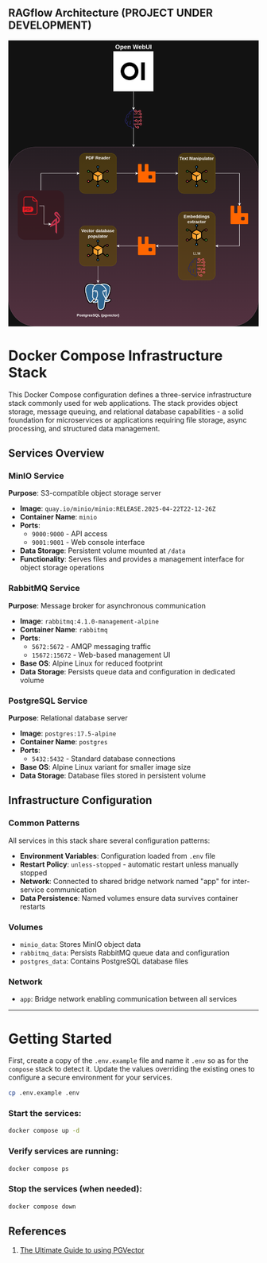 ## RAGflow Architecture (PROJECT UNDER DEVELOPMENT)

![alt text](architecture.png)

# Docker Compose Infrastructure Stack

This Docker Compose configuration defines a three-service infrastructure stack commonly used for web applications. The stack provides object storage, message queuing, and relational database capabilities - a solid foundation for microservices or applications requiring file storage, async processing, and structured data management.

## Services Overview

### MinIO Service
**Purpose**: S3-compatible object storage server

- **Image**: `quay.io/minio/minio:RELEASE.2025-04-22T22-12-26Z`
- **Container Name**: `minio`
- **Ports**:
  - `9000:9000` - API access
  - `9001:9001` - Web console interface
- **Data Storage**: Persistent volume mounted at `/data`
- **Functionality**: Serves files and provides a management interface for object storage operations

### RabbitMQ Service
**Purpose**: Message broker for asynchronous communication

- **Image**: `rabbitmq:4.1.0-management-alpine`
- **Container Name**: `rabbitmq`
- **Ports**:
  - `5672:5672` - AMQP messaging traffic
  - `15672:15672` - Web-based management UI
- **Base OS**: Alpine Linux for reduced footprint
- **Data Storage**: Persists queue data and configuration in dedicated volume

### PostgreSQL Service
**Purpose**: Relational database server

- **Image**: `postgres:17.5-alpine`
- **Container Name**: `postgres`
- **Ports**:
  - `5432:5432` - Standard database connections
- **Base OS**: Alpine Linux variant for smaller image size
- **Data Storage**: Database files stored in persistent volume

## Infrastructure Configuration

### Common Patterns
All services in this stack share several configuration patterns:

- **Environment Variables**: Configuration loaded from `.env` file
- **Restart Policy**: `unless-stopped` - automatic restart unless manually stopped
- **Network**: Connected to shared bridge network named "app" for inter-service communication
- **Data Persistence**: Named volumes ensure data survives container restarts

### Volumes
- `minio_data`: Stores MinIO object data
- `rabbitmq_data`: Persists RabbitMQ queue data and configuration
- `postgres_data`: Contains PostgreSQL database files

### Network
- `app`: Bridge network enabling communication between all services

---

# Getting Started

First, create a copy of the `.env.example` file and name it `.env` so as for the `compose` stack to detect it. Update the values overriding the existing ones to configure a secure environment for your services.

```bash
cp .env.example .env
```
### Start the services:
```bash
docker compose up -d
```

### Verify services are running:
```bash
docker compose ps
```

### Stop the services (when needed):
```bash
docker compose down
```

## References

1. [The Ultimate Guide to using PGVector](https://medium.com/@intuitivedl/the-ultimate-guide-to-using-pgvector-76239864bbfb)